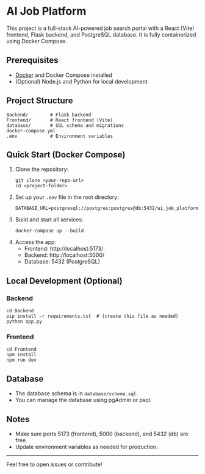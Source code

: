 # AI Job Platform

This project is a full-stack AI-powered job search portal with a React (Vite) frontend, Flask backend, and PostgreSQL database. It is fully containerized using Docker Compose.

## Prerequisites
- [Docker](https://www.docker.com/products/docker-desktop) and Docker Compose installed
- (Optional) Node.js and Python for local development

## Project Structure
```
Backend/        # Flask backend
Frontend/       # React frontend (Vite)
database/       # SQL schema and migrations
docker-compose.yml
.env            # Environment variables
```

## Quick Start (Docker Compose)
1. Clone the repository:
   ```
   git clone <your-repo-url>
   cd <project-folder>
   ```
2. Set up your `.env` file in the root directory:
   ```
   DATABASE_URL=postgresql://postgres:postgres@db:5432/ai_job_platform
   ```
3. Build and start all services:
   ```
   docker-compose up --build
   ```
4. Access the app:
   - Frontend: http://localhost:5173/
   - Backend:  http://localhost:5000/
   - Database: 5432 (PostgreSQL)

## Local Development (Optional)
### Backend
```
cd Backend
pip install -r requirements.txt  # (create this file as needed)
python app.py
```

### Frontend
```
cd Frontend
npm install
npm run dev
```

## Database
- The database schema is in `database/schema.sql`.
- You can manage the database using pgAdmin or psql.

## Notes
- Make sure ports 5173 (frontend), 5000 (backend), and 5432 (db) are free.
- Update environment variables as needed for production.

---

Feel free to open issues or contribute!
